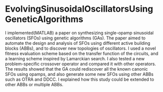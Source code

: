 # EvolvingSinusoidalOscillatorsUsingGeneticAlgorithms
I implemented(MATLAB) a paper on synthesizing single-opamp sinusoidal oscillators (SFOs) using genetic algorithms (GAs). The paper aimed to automate the design and analysis of SFOs using different active building blocks (ABBs), and to discover new topologies of oscillators. I used a novel fitness evaluation scheme based on the transfer function of the circuits, and a learning scheme inspired by Lamarckian search. I also tested a new problem-specific crossover operator and compared it with other operators. The results showed that the GA could rediscover all the known canonic SFOs using opamps, and also generate some new SFOs using other ABBs such as OTRA and DDCC. I explained how this study could be extended to other ABBs or multiple ABBs.
